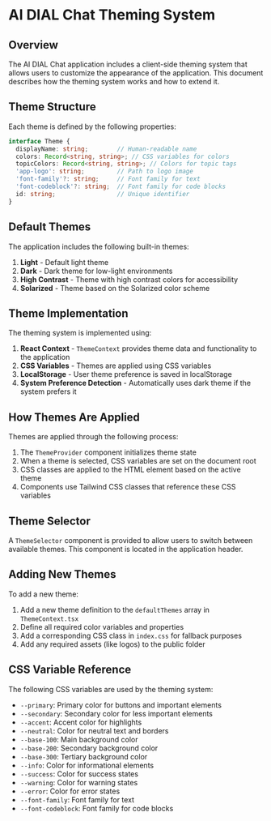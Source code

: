 # AI DIAL Chat Theming System

## Overview

The AI DIAL Chat application includes a client-side theming system that allows users to customize the appearance of the application. This document describes how the theming system works and how to extend it.

## Theme Structure

Each theme is defined by the following properties:

```typescript
interface Theme {
  displayName: string;        // Human-readable name
  colors: Record<string, string>; // CSS variables for colors
  topicColors: Record<string, string>; // Colors for topic tags
  'app-logo': string;         // Path to logo image
  'font-family'?: string;     // Font family for text
  'font-codeblock'?: string;  // Font family for code blocks
  id: string;                 // Unique identifier
}
```

## Default Themes

The application includes the following built-in themes:

1. **Light** - Default light theme
2. **Dark** - Dark theme for low-light environments
3. **High Contrast** - Theme with high contrast colors for accessibility
4. **Solarized** - Theme based on the Solarized color scheme

## Theme Implementation

The theming system is implemented using:

1. **React Context** - `ThemeContext` provides theme data and functionality to the application
2. **CSS Variables** - Themes are applied using CSS variables
3. **LocalStorage** - User theme preference is saved in localStorage
4. **System Preference Detection** - Automatically uses dark theme if the system prefers it

## How Themes Are Applied

Themes are applied through the following process:

1. The `ThemeProvider` component initializes theme state
2. When a theme is selected, CSS variables are set on the document root
3. CSS classes are applied to the HTML element based on the active theme
4. Components use Tailwind CSS classes that reference these CSS variables

## Theme Selector

A `ThemeSelector` component is provided to allow users to switch between available themes. This component is located in the application header.

## Adding New Themes

To add a new theme:

1. Add a new theme definition to the `defaultThemes` array in `ThemeContext.tsx`
2. Define all required color variables and properties
3. Add a corresponding CSS class in `index.css` for fallback purposes
4. Add any required assets (like logos) to the public folder

## CSS Variable Reference

The following CSS variables are used by the theming system:

- `--primary`: Primary color for buttons and important elements
- `--secondary`: Secondary color for less important elements
- `--accent`: Accent color for highlights
- `--neutral`: Color for neutral text and borders
- `--base-100`: Main background color
- `--base-200`: Secondary background color
- `--base-300`: Tertiary background color
- `--info`: Color for informational elements
- `--success`: Color for success states
- `--warning`: Color for warning states
- `--error`: Color for error states
- `--font-family`: Font family for text
- `--font-codeblock`: Font family for code blocks